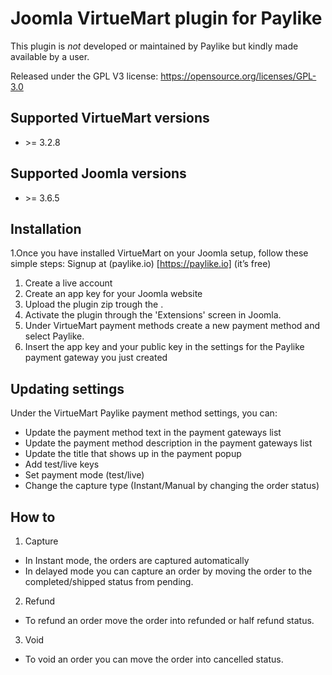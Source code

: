 # Joomla VirtueMart plugin for Paylike

This plugin is *not* developed or maintained by Paylike but kindly made
available by a user.

Released under the GPL V3 license: https://opensource.org/licenses/GPL-3.0

## Supported VirtueMart versions

- \>= 3.2.8


## Supported Joomla versions

- \>= 3.6.5

## Installation

1.Once you have installed VirtueMart on your Joomla setup, follow these simple steps:
  Signup at (paylike.io) [https://paylike.io] (it’s free)
  
  1. Create a live account
  1. Create an app key for your Joomla website
  1. Upload the plugin zip trough the .
  1. Activate the plugin through the 'Extensions' screen in Joomla.
  1. Under VirtueMart payment methods create a new payment method and select Paylike.
  1. Insert the app key and your public key in the settings for the Paylike payment gateway you just created
  

## Updating settings

Under the VirtueMart Paylike payment method settings, you can:
 * Update the payment method text in the payment gateways list
 * Update the payment method description in the payment gateways list
 * Update the title that shows up in the payment popup 
 * Add test/live keys
 * Set payment mode (test/live)
 * Change the capture type (Instant/Manual by changing the order status)
 
 ## How to
 
 1. Capture
 * In Instant mode, the orders are captured automatically
 * In delayed mode you can capture an order by moving the order to the completed/shipped status from pending. 
 2. Refund
   * To refund an order move the order into refunded or half refund status.
 3. Void
   * To void an order you can move the order into cancelled status. 
